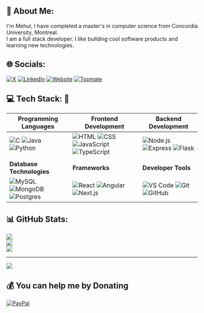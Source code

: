 ## 💫 About Me:
I'm Mehul, I have completed a master's in computer science from Concordia University, Montreal.<br>I am a full stack developer. I like building cool software products and learning new technologies.

## 🌐 Socials:
[![X](https://img.shields.io/badge/X-%237289DA.svg?logo=twitter&logoColor=white)](https://www.x.com/mehul2802) [![LinkedIn](https://img.shields.io/badge/LinkedIn-%230077B5.svg?logo=linkedin&logoColor=white)](https://linkedin.com/in/mehulmp) [![Website](https://img.shields.io/badge/Portfolio-Mehul--Prajapati-blue)](https://mehul-m-prajapati.github.io/portfolio/)
[![Topmate](https://img.shields.io/badge/Topmate-Mehul--Prajapati-orange)](https://topmate.io/mehul_prajapati/)


## 💻 Tech Stack: 🚀

| Programming Languages        | Frontend Development       | Backend Development         |
|------------------------------|----------------------------|-----------------------------|
| ![C](https://skillicons.dev/icons?i=c) ![Java](https://skillicons.dev/icons?i=java) ![Python](https://skillicons.dev/icons?i=python) | ![HTML](https://skillicons.dev/icons?i=html) ![CSS](https://skillicons.dev/icons?i=css) ![JavaScript](https://skillicons.dev/icons?i=js) ![TypeScript](https://skillicons.dev/icons?i=typescript) | ![Node.js](https://skillicons.dev/icons?i=nodejs) ![Express](https://skillicons.dev/icons?i=expressjs) ![Flask](https://skillicons.dev/icons?i=flask) |
|                              |                            |                             |
| **Database Technologies**         | **Frameworks**                | **Developer Tools**             |
| ![MySQL](https://skillicons.dev/icons?i=mysql) ![MongoDB](https://skillicons.dev/icons?i=mongodb) ![Postgres](https://skillicons.dev/icons?i=postgres) | ![React](https://skillicons.dev/icons?i=react) ![Angular](https://skillicons.dev/icons?i=angular) ![Next.js](https://skillicons.dev/icons?i=nextjs) | ![VS Code](https://skillicons.dev/icons?i=vscode) ![Git](https://skillicons.dev/icons?i=git) ![GitHub](https://skillicons.dev/icons?i=github) |

## 📊 GitHub Stats:
![](https://github-readme-stats.vercel.app/api?username=mehul-m-prajapati&theme=light&hide_border=false&include_all_commits=true&count_private=false)<br/>
![](https://github-readme-streak-stats.herokuapp.com/?user=mehul-m-prajapati&theme=light&hide_border=false)<br/>
![](https://github-readme-stats.vercel.app/api/top-langs/?username=mehul-m-prajapati&theme=light&hide_border=false&include_all_commits=true&count_private=false&layout=compact)

---
[![](https://visitcount.itsvg.in/api?id=mehul-m-prajapati&icon=0&color=0)](https://visitcount.itsvg.in)

  ## 💰 You can help me by Donating
  [![PayPal](https://img.shields.io/badge/PayPal-00457C?style=for-the-badge&logo=paypal&logoColor=white)](https://paypal.me/mehul2802) 

  
<!-- Proudly created with GPRM ( https://gprm.itsvg.in ) -->
